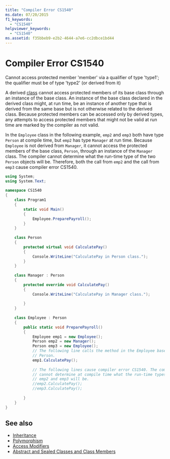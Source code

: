 ```yaml
---
title: "Compiler Error CS1540"
ms.date: 07/20/2015
f1_keywords: 
  - "CS1540"
helpviewer_keywords: 
  - "CS1540"
ms.assetid: f35bbeb9-e2b2-4644-a7e6-cc2dbce1bd44
---
```

# Compiler Error CS1540
Cannot access protected member 'member' via a qualifier of type 'type1'; the qualifier must be of type 'type2' (or derived from it)  
  
 A derived [class](../../../csharp/language-reference/keywords/class.md) cannot access protected members of its base class through an instance of the base class. An instance of the base class declared in the derived class might, at run time, be an instance of another type that is derived from the same base but is not otherwise related to the derived class. Because protected members can be accessed only by derived types, any attempts to access protected members that might not be valid at run time are marked by the compiler as not valid.  
  
 In the `Employee` class in the following example, `emp2` and `emp3` both have type `Person` at compile time, but `emp2` has type `Manager` at run time. Because `Employee` is not derived from `Manager`, it cannot access the protected members of the base class, `Person`, through an instance of the `Manager` class. The compiler cannot determine what the run-time type of the two `Person` objects will be. Therefore, both the call from `emp2` and the call from `emp3` cause compiler error CS1540.  
  
```csharp  
using System;  
using System.Text;  
  
namespace CS1540  
{  
    class Program1  
    {  
        static void Main()  
        {  
            Employee.PreparePayroll();  
        }  
    }  
  
    class Person  
    {  
        protected virtual void CalculatePay()   
        {  
            Console.WriteLine("CalculatePay in Person class.");  
        }  
    }  
  
    class Manager : Person  
    {  
        protected override void CalculatePay()   
        {  
            Console.WriteLine("CalculatePay in Manager class.");   
  
        }  
    }  
  
    class Employee : Person  
    {  
        public static void PreparePayroll()  
        {  
            Employee emp1 = new Employee();  
            Person emp2 = new Manager();  
            Person emp3 = new Employee();  
            // The following line calls the method in the Employee base class,  
            // Person.  
            emp1.CalculatePay();   
  
            // The following lines cause compiler error CS1540. The compiler   
            // cannot determine at compile time what the run-time types of   
            // emp2 and emp3 will be.  
            //emp2.CalculatePay();   
            //emp3.CalculatePay();  
  
        }  
    }  
}  
```  
  
## See also

- [Inheritance](../../../csharp/programming-guide/classes-and-structs/inheritance.md)
- [Polymorphism](../../../csharp/programming-guide/classes-and-structs/polymorphism.md)
- [Access Modifiers](../../../csharp/programming-guide/classes-and-structs/access-modifiers.md)
- [Abstract and Sealed Classes and Class Members](../../../csharp/programming-guide/classes-and-structs/abstract-and-sealed-classes-and-class-members.md)
